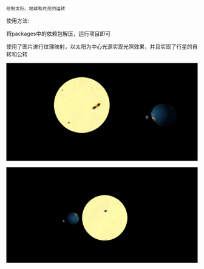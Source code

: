 ```
绘制太阳、地球和月亮的运转
```

使用方法:

将packages中的依赖包解压，运行项目即可

使用了图片进行纹理映射，以太阳为中心光源实现光照效果，并且实现了行星的自转和公转

![image-20241216201206458](solarsystem1.png)



![image-20241216201206458](solarsystem2.png)